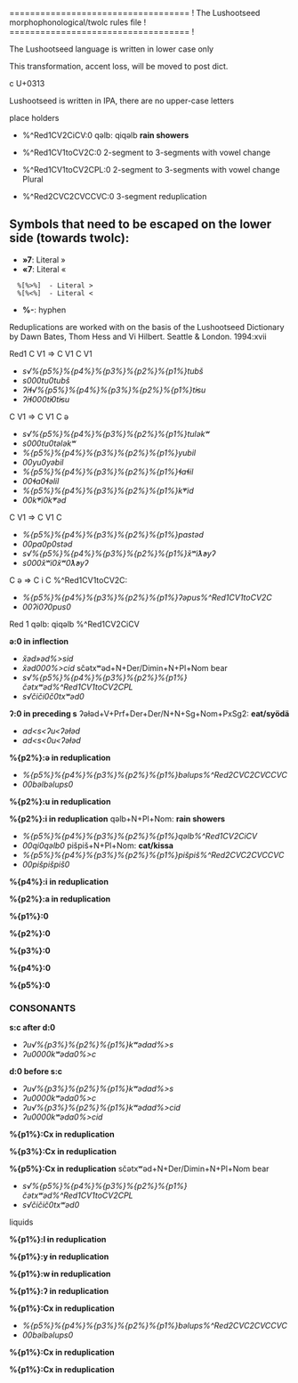 =================================== !
The Lushootseed morphophonological/twolc rules file !
=================================== !



The Lushootseed language is written in lower case only

This transformation, accent loss, will be moved to post dict.



c U+0313










Lushootseed is written in IPA, there are no upper-case letters












place holders

 * %^Red1CV2CiCV:0  qəlb: qiqəlb **rain showers**
 * %^Red1CV1toCV2C:0  2-segment to 3-segments with vowel change 
 * %^Red1CV1toCV2CPL:0  2-segment to 3-segments with vowel change Plural

 * %^Red2CVC2CVCCVC:0  3-segment reduplication 






## Symbols that need to be escaped on the lower side (towards twolc):
 * **»7**:  Literal »
 * **«7**:  Literal «
```
  %[%>%]  - Literal >
  %[%<%]  - Literal <
```


 * **%-**:  hyphen










Reduplications are worked with on the basis of the Lushootseed Dictionary by Dawn Bates, Thom Hess and Vi Hilbert. Seattle & London. 1994:xvii

Red1
C V1 => C V1 C V1 
* *s√%{p5%}%{p4%}%{p3%}%{p2%}%{p1%}tubš*
* *s000tu0tubš*
* *ʔiɬ√%{p5%}%{p4%}%{p3%}%{p2%}%{p1%}t̕isu*
* *ʔiɬ000t̕i0t̕isu*

C V1 => C V1 C ə  
* *s√%{p5%}%{p4%}%{p3%}%{p2%}%{p1%}tuləkʷ*
* *s000tu0tələkʷ*
* *%{p5%}%{p4%}%{p3%}%{p2%}%{p1%}yubil*
* *00yu0yəbil*
* *%{p5%}%{p4%}%{p3%}%{p2%}%{p1%}ɬaɬil*
* *00ɬa0ɬəlil*
* *%{p5%}%{p4%}%{p3%}%{p2%}%{p1%}k̓ʷid*
* *00k̓ʷi0k̓ʷəd*

C V1 => C V1 C   
* *%{p5%}%{p4%}%{p3%}%{p2%}%{p1%}pastəd*
* *00pa0p0stəd*
* *s√%{p5%}%{p4%}%{p3%}%{p2%}%{p1%}x̌ʷiƛ̕əyʔ*
* *s000x̌ʷi0x̌ʷ0ƛ̕əyʔ*

C ə => C i C   %^Red1CV1toCV2C:
* *%{p5%}%{p4%}%{p3%}%{p2%}%{p1%}ʔəpus%^Red1CV1toCV2C*
* *00ʔi0ʔ0pus0*

Red 1 qəlb: qiqəlb %^Red1CV2CiCV



**ə:0 in inflection**
* *x̌əd»əd%>sid*
* *x̌əd000%>cid*
sčətxʷəd+N+Der/Dimin+N+Pl+Nom bear
* *s√%{p5%}%{p4%}%{p3%}%{p2%}%{p1%}čətxʷəd%^Red1CV1toCV2CPL*
* *s√čiči0č0txʷəd0*

**ʔ:0 in preceding s**
ʔəɫəd+V+Prf+Der+Der/N+N+Sg+Nom+PxSg2: __eat/syödä__
* *ad<s<ʔu<ʔəɫəd*
* *ad<s<0u<ʔəɫəd*




**%{p2%}:ə in reduplication**
* *%{p5%}%{p4%}%{p3%}%{p2%}%{p1%}bəlups%^Red2CVC2CVCCVC*
* *00bəlbəlups0*


**%{p2%}:u in reduplication**


**%{p2%}:i in reduplication**
qəlb+N+Pl+Nom: **rain showers**
* *%{p5%}%{p4%}%{p3%}%{p2%}%{p1%}qəlb%^Red1CV2CiCV*
* *00qi0qəlb0*
pišpiš+N+Pl+Nom: **cat/kissa**
* *%{p5%}%{p4%}%{p3%}%{p2%}%{p1%}pišpiš%^Red2CVC2CVCCVC*
* *00pišpišpiš0*

**%{p4%}:i in reduplication**


**%{p2%}:a in reduplication**

**%{p1%}:0**

**%{p2%}:0**


**%{p3%}:0**

**%{p4%}:0**

**%{p5%}:0**


### CONSONANTS
**s:c after d:0**

* *ʔu√%{p3%}%{p2%}%{p1%}kʷədad%>s*
* *ʔu0000kʷəda0%>c*

**d:0 before s:c**
* *ʔu√%{p3%}%{p2%}%{p1%}kʷədad%>s*
* *ʔu0000kʷəda0%>c*
* *ʔu√%{p3%}%{p2%}%{p1%}kʷədad%>cid*
* *ʔu0000kʷəda0%>cid*


**%{p1%}:Cx in reduplication**

**%{p3%}:Cx in reduplication**

**%{p5%}:Cx in reduplication**
sčətxʷəd+N+Der/Dimin+N+Pl+Nom bear
* *s√%{p5%}%{p4%}%{p3%}%{p2%}%{p1%}čətxʷəd%^Red1CV1toCV2CPL*
* *s√čičič0txʷəd0*

liquids

**%{p1%}:l̕ in reduplication**

**%{p1%}:y̓ in reduplication**



**%{p1%}:w̓ in reduplication**

**%{p1%}:ʔ in reduplication**

**%{p1%}:Cx in reduplication**
* *%{p5%}%{p4%}%{p3%}%{p2%}%{p1%}bəlups%^Red2CVC2CVCCVC*
* *00bəlbəlups0*

**%{p1%}:Cx in reduplication**

**%{p1%}:Cx in reduplication**





